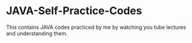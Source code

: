 # JAVA-Self-Practice-Codes
This contains JAVA codes practiced by me by watching you tube lectures and understanding them.
